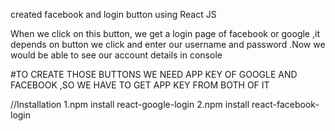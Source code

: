created facebook and login button using React JS

When we click on this button, we get a login page of facebook or google ,it depends on button we click and enter our username and password .Now we would be able to see our account details in console

#TO CREATE THOSE BUTTONS WE NEED APP KEY OF GOOGLE AND FACEBOOK ,SO WE HAVE TO GET APP KEY FROM BOTH OF IT

//Installation
1.npm install react-google-login 
2.npm install react-facebook-login 
